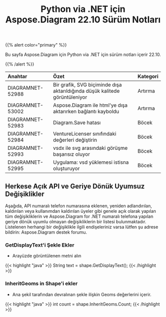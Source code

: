﻿---
title: Python via .NET için Aspose.Diagram 22.10 Sürüm Notları
type: docs
weight: 17
url: /tr/python-net/aspose-diagram-for-python-via-net-22-10-release-notes/
---
{{% alert color="primary" %}} 

Bu sayfa Aspose.Diagram için Python via .NET için sürüm notları içerir 22.10.

{{% /alert %}} 

|**Anahtar**|**Özet**|**Kategori**|
|:- |:- |:- |
|DIAGRAMNET-52988|Bir grafik, SVG biçiminde dışa aktarıldığında düşük kalitede görüntüleniyor|Artırma|
|DIAGRAMNET-53002|Aspose.Diagram ile html'ye dışa aktarırken bağlantı kayboldu|Artırma|
|DIAGRAMNET-52983|Diagram.Save hatası|Böcek|
|DIAGRAMNET-52984|VentureLicenser sınıfındaki değerleri değiştirin|Böcek|
|DIAGRAMNET-52993|vsdx ile svg arasındaki görüşme başarısız oluyor|Böcek|
|DIAGRAMNET-52995|Uygulama: vsd yüklemesi istisna oluşturuyor|Böcek|

## **Herkese Açık API ve Geriye Dönük Uyumsuz Değişiklikler**
Aşağıda, API numaralı telefon numarasına eklenen, yeniden adlandırılan, kaldırılan veya kullanımdan kaldırılan üyeler gibi genele açık olarak yapılan tüm değişikliklerin ve Aspose.Diagram for .NET numaralı telefona yapılan geriye dönük uyumlu olmayan değişikliklerin bir listesi bulunmaktadır. Listelenen herhangi bir değişiklikle ilgili endişeleriniz varsa lütfen şu adrese bildirin: Aspose.Diagram destek forumu.

### **GetDisplayText'i Şekle Ekler**
- Arayüzde görüntülenen metni alın

{{< highlight "java" >}}
String text = shape.GetDisplayText();
{{< /highlight >}}

### **InheritGeoms in Shape'i ekler**
- Ana şekil tarafından devralınan şekle ilişkin Geoms değerlerini içerir.

{{< highlight "java" >}}
int count = shape.InheritGeoms.Count;
{{< /highlight >}}